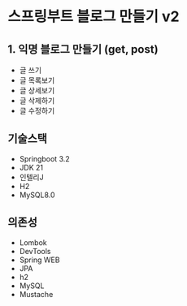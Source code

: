 # 스프링부트 블로그 만들기 v2

## 1. 익명 블로그 만들기 (get, post)
-  글 쓰기
-  글 목록보기
-  글 상세보기
-  글 삭제하기
-  글 수정하기

## 기술스택

- Springboot 3.2
- JDK 21
- 인텔리J
- H2
- MySQL8.0

## 의존성

- Lombok
- DevTools
- Spring WEB
- JPA
- h2
- MySQL
- Mustache